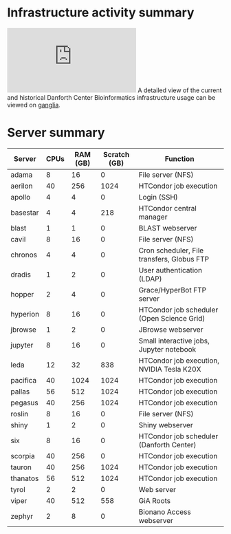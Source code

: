# Infrastructure activity summary

![cluster load average](http://bioinformatics.danforthcenter.org/ganglia/stacked.php?m=load_one&c=Bioinformatics&r=hour&st=1460067771&host_regex=)
A detailed view of the current and historical Danforth Center Bioinformatics infrastructure usage can be viewed on [ganglia](http://bioinformatics.danforthcenter.org/ganglia/?c=Bioinformatics).

# Server summary

| Server   | CPUs | RAM (GB) | Scratch (GB) | Function                                   |
| -------- | ---- | -------- | ------------ | ------------------------------------------ |
| adama    | 8    | 16       | 0            | File server (NFS)                          |
| aerilon  | 40   | 256      | 1024         | HTCondor job execution                     |
| apollo   | 4    | 4        | 0            | Login (SSH)                                |
| basestar | 4    | 4        | 218          | HTCondor central manager                   |
| blast    | 1    | 1        | 0            | BLAST webserver                            |
| cavil    | 8    | 16       | 0            | File server (NFS)                          |
| chronos  | 4    | 4        | 0            | Cron scheduler, File transfers, Globus FTP |
| dradis   | 1    | 2        | 0            | User authentication (LDAP)                 |
| hopper   | 2    | 4        | 0            | Grace/HyperBot FTP server                  |
| hyperion | 8    | 16       | 0            | HTCondor job scheduler (Open Science Grid) |
| jbrowse  | 1    | 2        | 0            | JBrowse webserver                          |
| jupyter  | 8    | 16       | 0            | Small interactive jobs, Jupyter notebook   |
| leda     | 12   | 32       | 838          | HTCondor job execution, NVIDIA Tesla K20X  |
| pacifica | 40   | 1024     | 1024         | HTCondor job execution                     |
| pallas   | 56   | 512      | 1024         | HTCondor job execution                     |
| pegasus  | 40   | 256      | 1024         | HTCondor job execution                     |
| roslin   | 8    | 16       | 0            | File server (NFS)                          |
| shiny    | 1    | 2        | 0            | Shiny webserver                            |
| six      | 8    | 16       | 0            | HTCondor job scheduler (Danforth Center)   |
| scorpia  | 40   | 256      | 0            | HTCondor job execution                     |
| tauron   | 40   | 256      | 1024         | HTCondor job execution                     |
| thanatos | 56   | 512      | 1024         | HTCondor job execution                     |
| tyrol    | 2    | 2        | 0            | Web server                                 |
| viper    | 40   | 512      | 558          | GiA Roots                                  |
| zephyr   | 2    | 8        | 0            | Bionano Access webserver                   |
